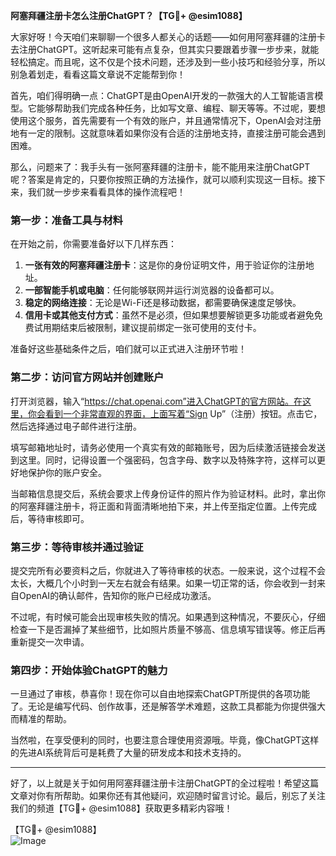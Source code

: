 **阿塞拜疆注册卡怎么注册ChatGPT？【TG💪+ @esim1088】**

大家好呀！今天咱们来聊聊一个很多人都关心的话题——如何用阿塞拜疆的注册卡去注册ChatGPT。这听起来可能有点复杂，但其实只要跟着步骤一步步来，就能轻松搞定。而且呢，这不仅是个技术问题，还涉及到一些小技巧和经验分享，所以别急着划走，看看这篇文章说不定能帮到你！

首先，咱们得明确一点：ChatGPT是由OpenAI开发的一款强大的人工智能语言模型。它能够帮助我们完成各种任务，比如写文章、编程、聊天等等。不过呢，要想使用这个服务，首先需要有一个有效的账户，并且通常情况下，OpenAI会对注册地有一定的限制。这就意味着如果你没有合适的注册地支持，直接注册可能会遇到困难。

那么，问题来了：我手头有一张阿塞拜疆的注册卡，能不能用来注册ChatGPT呢？答案是肯定的，只要你按照正确的方法操作，就可以顺利实现这一目标。接下来，我们就一步步来看看具体的操作流程吧！

### 第一步：准备工具与材料

在开始之前，你需要准备好以下几样东西：

1. **一张有效的阿塞拜疆注册卡**：这是你的身份证明文件，用于验证你的注册地址。
2. **一部智能手机或电脑**：任何能够联网并运行浏览器的设备都可以。
3. **稳定的网络连接**：无论是Wi-Fi还是移动数据，都需要确保速度足够快。
4. **信用卡或其他支付方式**：虽然不是必须，但如果想要解锁更多功能或者避免免费试用期结束后被限制，建议提前绑定一张可使用的支付卡。

准备好这些基础条件之后，咱们就可以正式进入注册环节啦！

### 第二步：访问官方网站并创建账户

打开浏览器，输入“https://chat.openai.com”进入ChatGPT的官方网站。在这里，你会看到一个非常直观的界面，上面写着“Sign Up”（注册）按钮。点击它，然后选择通过电子邮件进行注册。

填写邮箱地址时，请务必使用一个真实有效的邮箱账号，因为后续激活链接会发送到这里。同时，记得设置一个强密码，包含字母、数字以及特殊字符，这样可以更好地保护你的账户安全。

当邮箱信息提交后，系统会要求上传身份证件的照片作为验证材料。此时，拿出你的阿塞拜疆注册卡，将正面和背面清晰地拍下来，并上传至指定位置。上传完成后，等待审核即可。

### 第三步：等待审核并通过验证

提交完所有必要资料之后，你就进入了等待审核的状态。一般来说，这个过程不会太长，大概几个小时到一天左右就会有结果。如果一切正常的话，你会收到一封来自OpenAI的确认邮件，告知你的账户已经成功激活。

不过呢，有时候可能会出现审核失败的情况。如果遇到这种情况，不要灰心，仔细检查一下是否漏掉了某些细节，比如照片质量不够高、信息填写错误等。修正后再重新提交一次申请。

### 第四步：开始体验ChatGPT的魅力

一旦通过了审核，恭喜你！现在你可以自由地探索ChatGPT所提供的各项功能了。无论是编写代码、创作故事，还是解答学术难题，这款工具都能为你提供强大而精准的帮助。

当然啦，在享受便利的同时，也要注意合理使用资源哦。毕竟，像ChatGPT这样的先进AI系统背后可是耗费了大量的研发成本和技术支持的。

---

好了，以上就是关于如何用阿塞拜疆注册卡注册ChatGPT的全过程啦！希望这篇文章对你有所帮助。如果你还有其他疑问，欢迎随时留言讨论。最后，别忘了关注我们的频道【TG💪+ @esim1088】获取更多精彩内容哦！

【TG💪+ @esim1088】  
![Image](https://i.postimg.cc/4NQfJmqS/Snipaste-2025-05-13-00-14-12.png)